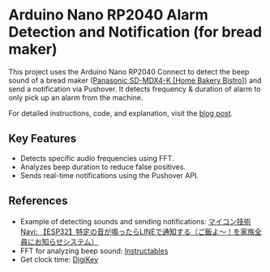 # Arduino Nano RP2040 Alarm Detection and Notification (for bread maker)

This project uses the Arduino Nano RP2040 Connect to detect the beep sound of a bread maker ([Panasonic SD-MDX4-K [Home Bakery Bistro]](https://panasonic.jp/bakery/products/SD-MDX4.html)) and send a notification via Pushover. It detects frequency & duration of alarm to only pick up an alarm from the machine.

For detailed instructions, code, and explanation, visit the [blog post](https://yoshidk6.hatenablog.com/entry/2024/12/09/100617).

## Key Features

- Detects specific audio frequencies using FFT.
- Analyzes beep duration to reduce false positives.
- Sends real-time notifications using the Pushover API.

## References

- Example of detecting sounds and sending notifications: [マイコン技術Navi: 【ESP32】特定の音が鳴ったらLINEで通知する（ご飯よ〜！を家族全員にお知らせシステム）](https://www.ekit-tech.com/?p=3575)
- FFT for analyzing beep sound: [Instructables](https://www.instructables.com/ApproxFFT-Fastest-FFT-Function-for-Arduino/)
- Get clock time: [DigiKey](https://www.digikey.com/en/maker/projects/how-to-build-an-rp2040-based-connected-clock-part-2/fcf43ab941e24b5f845b5d70b0f01f84)
